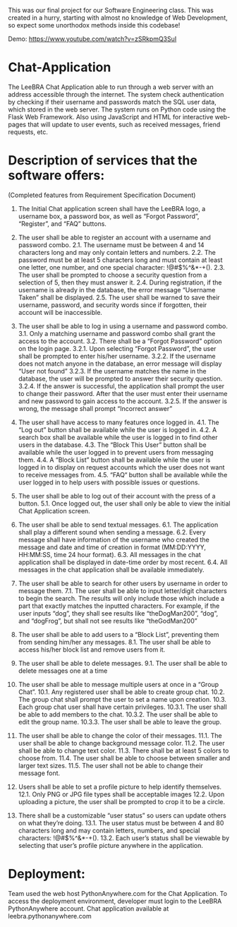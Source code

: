 This was our final project for our Software Engineering class. This was created in a hurry, starting with almost no knowledge of Web Development, so expect some unorthodox methods inside this codebase!

Demo: https://www.youtube.com/watch?v=zSRkpmQ3SuI

# Chat-Application
 
The LeeBRA Chat Application able to run through a web server with an address accessible through the internet. The system check authentication by checking if their username and passwords match the SQL user data, which stored in the web server. The system runs on Python code using the Flask Web Framework. Also using JavaScript and HTML for interactive web-pages that will update to user events, such as received messages, friend requests, etc.

# Description of services that the software offers: 
(Completed features from Requirement Specification Document) 
1.	The Initial Chat application screen shall have the LeeBRA logo, a username box, a password box, as well as “Forgot Password”, “Register”, and “FAQ” buttons.

2.	The user shall be able to register an account with a username and password combo.
2.1.	The username must be between 4 and 14 characters long and may only contain letters and numbers.
2.2.	The password must be at least 5 characters long and must contain at least one letter, one number, and one special character: !@#$%^&*-+().
2.3.	The user shall be prompted to choose a security question from a selection of 5, then they must answer it.
2.4.	During registration, if the username is already in the database, the error message “Username Taken” shall be displayed.
2.5.	The user shall be warned to save their username, password, and security words since if forgotten, their account will be inaccessible.

3.	The user shall be able to log in using a username and password combo.
3.1.	Only a matching username and password combo shall grant the access to the account.
3.2.	There shall be a “Forgot Password” option on the login page. 
3.2.1.	Upon selecting “Forgot Password”, the user shall be prompted to enter his/her username. 
3.2.2.	If the username does not match anyone in the database, an error message will display “User not found”
3.2.3.	If the username matches the name in the database, the user will be prompted to answer their security question.
3.2.4.	If the answer is successful, the application shall prompt the user to change their password. After that the user must enter their username and new password to gain access to the account.
3.2.5.	If the answer is wrong, the message shall prompt “Incorrect answer”

4.	The user shall have access to many features once logged in. 
4.1.	The “Log out” button shall be available while the user is logged in.
4.2.	A search box shall be available while the user is logged in to find other users in the database.
4.3.	The “Block This User” button shall be available while the user logged in to prevent users from messaging them.
4.4.	A “Block List” button shall be available while the user is logged in to display on request accounts which the user does not want to receive messages from.
4.5.	“FAQ“ button shall be available while the user logged in to help users with possible issues or questions.


5.	The user shall be able to log out of their account with the press of a button.
5.1.	Once logged out, the user shall only be able to view the initial Chat Application  screen.

6.	The user shall be able to send textual messages.
6.1.	The application shall play a different sound when sending a message.
6.2.	Every message shall have information of the username who created the message and date and time of creation in format (MM:DD:YYYY,  HH:MM:SS,  time 24 hour format).
6.3.	All messages in the chat application shall be displayed in date-time order by most recent.
6.4.	All messages in the chat application shall be available immediately.

7.	The user shall be able to search for other users by username in order to message them. 
7.1.	The user shall be able to input letter/digit characters to begin the search. The results will only include those which include a part that exactly matches the inputted characters. For example, if the user inputs “dog”, they shall see results like “theDogMan200”, “dog”, and “dogFrog”, but shall not see results like “theGodMan200”
8.	The user shall be able to add users to a “Block List”, preventing them from sending him/her  any messages.
8.1.	The user shall be able to access his/her block list and remove users from it.

9.	The user shall be able to delete messages.
9.1.	The user shall be able to delete messages one at a time 

10.	The user shall be able to message multiple users at once in a “Group Chat”.
10.1.	Any registered user shall be able to create group chat.
10.2.	The group chat shall prompt the user to set a name upon creation.
10.3.	Each group chat user shall have certain privileges.
10.3.1.	The user shall be able to add members to the chat.
10.3.2.	The user shall be able to edit the group name.
10.3.3.	The user shall be able to leave the group.

11.	The user shall be able to change the color of their messages.
11.1.	The user shall be able to change background message color.
11.2.	The user shall be able to change text color.
11.3.	There shall be at least 5 colors to choose from.
11.4.	The user shall be able to choose between smaller and larger text sizes.
11.5.	The user shall not be able to change their message font.


12.	 Users shall be able to set a profile picture to help identify themselves.
12.1.	Only PNG or JPG file types shall be acceptable images
12.2.	Upon uploading a picture, the user shall be prompted to crop it to be a circle.

13.	There shall be a customizable “user status” so users can update others on what they’re doing.
13.1.	The user status must be between 4 and 80 characters long and may contain letters, numbers, and special characters: !@#$%^&*-+().
13.2.	Each user’s status shall be viewable by selecting that user’s profile picture anywhere in the application.

# Deployment: 
Team used the web host PythonAnywhere.com for the Chat Application. To access the deployment environment, developer must login to the LeeBRA PythonAnywhere account. 
Chat application available at leebra.pythonanywhere.com
